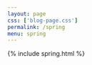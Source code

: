 ```yaml
---
layout: page
css: ['blog-page.css']
permalink: /spring
menu: spring
---
```

{% include spring.html %}